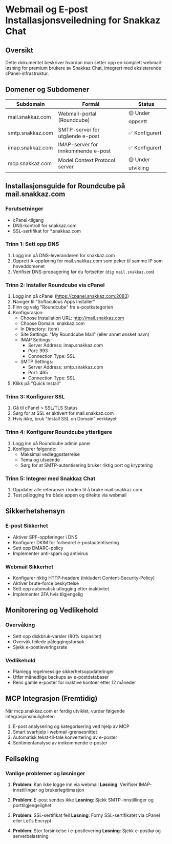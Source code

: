 # Webmail og E-post Installasjonsveiledning for Snakkaz Chat

## Oversikt

Dette dokumentet beskriver hvordan man setter opp en komplett webmail-løsning for premium brukere av Snakkaz Chat, integrert med eksisterende cPanel-infrastruktur.

## Domener og Subdomener

| Subdomain | Formål | Status |
|-----------|--------|--------|
| mail.snakkaz.com | Webmail-portal (Roundcube) | 🟡 Under oppsett |
| smtp.snakkaz.com | SMTP-server for utgående e-post | ✅ Konfigurert |
| imap.snakkaz.com | IMAP-server for innkommende e-post | ✅ Konfigurert |
| mcp.snakkaz.com | Model Context Protocol server | 🟡 Under utvikling |

## Installasjonsguide for Roundcube på mail.snakkaz.com

### Forutsetninger
- cPanel-tilgang
- DNS-kontroll for snakkaz.com
- SSL-sertifikat for *.snakkaz.com

### Trinn 1: Sett opp DNS
1. Logg inn på DNS-leverandøren for snakkaz.com
2. Opprett A-oppføring for mail.snakkaz.com som peker til samme IP som hoveddomenet
3. Verifiser DNS-propagering før du fortsetter (`dig mail.snakkaz.com`)

### Trinn 2: Installer Roundcube via cPanel
1. Logg inn på cPanel (https://cpanel.snakkaz.com:2083)
2. Naviger til "Softaculous Apps Installer" 
3. Finn og velg "Roundcube" fra e-postkategorien
4. Konfigurasjon:
   - Choose Installation URL: http://mail.snakkaz.com
   - Choose Domain: snakkaz.com
   - In Directory: (tom)
   - Site Settings: "My Roundcube Mail" (eller annet ønsket navn)
   - IMAP Settings:
     - Server Address: imap.snakkaz.com
     - Port: 993
     - Connection Type: SSL
   - SMTP Settings:
     - Server Address: smtp.snakkaz.com
     - Port: 465
     - Connection Type: SSL
5. Klikk på "Quick Install"

### Trinn 3: Konfigurer SSL
1. Gå til cPanel > SSL/TLS Status
2. Sørg for at SSL er aktivert for mail.snakkaz.com
3. Hvis ikke, bruk "Install SSL on Domain" verktøyet

### Trinn 4: Konfigurer Roundcube ytterligere
1. Logg inn på Roundcube admin panel
2. Konfigurer følgende:
   - Maksimal vedleggsstørrelse
   - Tema og utseende
   - Sørg for at SMTP-autentisering bruker riktig port og kryptering

### Trinn 5: Integrer med Snakkaz Chat
1. Oppdater alle referanser i koden til å bruke mail.snakkaz.com
2. Test pålogging fra både appen og direkte via webmail

## Sikkerhetshensyn

### E-post Sikkerhet
- Aktiver SPF-oppføringer i DNS
- Konfigurer DKIM for forbedret e-postautentisering
- Sett opp DMARC-policy
- Implementer anti-spam og antivirus

### Webmail Sikkerhet
- Konfigurer riktig HTTP-headere (inkludert Content-Security-Policy)
- Aktiver brute-force beskyttelse
- Sett opp automatisk utlogging etter inaktivitet
- Implementer 2FA hvis tilgjengelig

## Monitorering og Vedlikehold

### Overvåking
- Sett opp diskbruk-varsler (80% kapasitet)
- Overvåk feilede påloggingsforsøk
- Sjekk e-postleveringsrate

### Vedlikehold
- Planlegg regelmessige sikkerhetsoppdateringer
- Utfør månedlige backups av e-postdatabaser
- Rens gamle e-poster for inaktive kontoer etter 12 måneder

## MCP Integrasjon (Fremtidig)

Når mcp.snakkaz.com er ferdig utviklet, vurder følgende integrasjonsmuligheter:

1. E-post analysering og kategorisering ved hjelp av MCP
2. Smart svarhjelp i webmail-grensesnittet
3. Automatisk tekst-til-tale konvertering av e-poster
4. Sentimentanalyse av innkommende e-poster

## Feilsøking

### Vanlige problemer og løsninger

1. **Problem**: Kan ikke logge inn via webmail
   **Løsning**: Verifiser IMAP-innstillinger og brukerlegitimasjon

2. **Problem**: E-post sendes ikke
   **Løsning**: Sjekk SMTP-innstillinger og porttilgjengelighet

3. **Problem**: SSL-sertifikat feil
   **Løsning**: Forny SSL-sertifikatet via cPanel eller Let's Encrypt

4. **Problem**: Stor forsinkelse i e-postlevering
   **Løsning**: Sjekk e-postkø og serverbelastning
